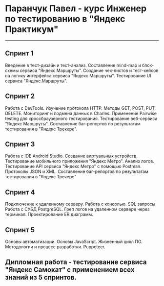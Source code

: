 

# Паранчук Павел - курс Инженер по тестированию в "Яндекс Практикум"

____

## Спринт 1
Введение в тест-дизайн и тест-анализ. 
Составление mind-map и блок-схемы сервиса "Яндекс Маршруты". 
Создание чек-листов и тест-кейсов на логику интерфейса сервиса "Яндекс Маршруты". 
Тестирование UI сервиса "Яндекс.Маршруты".

## Спринт 2
Работа с DevTools. 
Изучение протокола HTTP. 
Методы GET, POST, PUT, DELETE. 
Мониторинг и подмена данных в Charles. 
Применение Pairwise testing для кроссбраузерного тестирования. 
Тестирование веб-сервиса "Яндекс Маршруты". 
Составление баг-репортов по результатам тестирования в "Яндекс Трекере".

## Спринт 3
Работа с IDE Android Studio. 
Создание виртуальных устройств, 
Тестирование мобильного приложения "Яндекс Метро".
Анализ логов. 
Тестирование API сервиса "Яндекс Метро" с помощью Postman. 
Протоколы JSON и XML. 
Составление баг-репортов по результатам тестирования в "Яндекс Трекере"

## Спринт 4
Подключение к удаленному серверу. 
Работа с консолью.
SQL запросы. 
Работа с СУБД PostgreSQL. 
Греп логов на удаленном сервере через терминал. 
Проектирование ER диаграмм.

## Спринт 5
Основы автоматизации. 
Основы JavaScript. 
Жизненный цикл ПО. 
Методологии и процесс разработки. 
Puppeteer.

## Дипломная работа - тестирование сервиса "Яндекс Самокат" с применением всех знаний из 5 спринтов.
